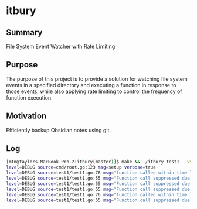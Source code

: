 # itbury

## Summary

File System Event Watcher with Rate Limiting

## Purpose

The purpose of this project is to provide a solution for watching file
system events in a specified directory and executing a function in
response to those events, while also applying rate limiting to control
the frequency of function execution.

## Motivation

Efficiently backup Obsidian notes using git.

## Log
```bash
[mtm@taylors-MacBook-Pro-2:itbury(master)]$ make && ./itbury test1  -vv
level=DEBUG source=cmd/root.go:123 msg=setup verbose=true
level=DEBUG source=test1/test1.go:76 msg="function called within time limit after file system change"
level=DEBUG source=test1/test1.go:55 msg="Function call suppressed due to rate limiting"
level=DEBUG source=test1/test1.go:55 msg="Function call suppressed due to rate limiting"
level=DEBUG source=test1/test1.go:55 msg="Function call suppressed due to rate limiting"
level=DEBUG source=test1/test1.go:76 msg="function called within time limit after file system change"
level=DEBUG source=test1/test1.go:55 msg="Function call suppressed due to rate limiting"
```
